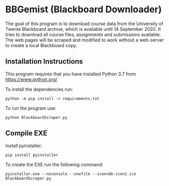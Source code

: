 BBGemist (Blackboard Downloader)
================================
The goal of this program is to download course data from the University of Twente Blackboard archive, which
is available until 14 September 2020. It tries to download all course files, assignments and submissions available.
The web pages will be scraped and modified to work without a web-server to create a local Blackboard copy.

Installation Instructions
-------------------------
This program requires that you have installed Python 3.7 from https://www.python.org/

To install the dependencies run:
````
python -m pip install -r requirements.txt
````

To run the program use:
````
python BlackboardScraper.py
````

Compile EXE
-----------
Install pyinstaller:
```
pip install pyinstaller
```
To create the EXE run the following command:
```
pyinstaller.exe --noconsole --onefile --icon=bb-icon2.ico BlackboardScraper.py
```

